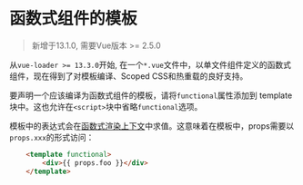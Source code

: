 # 函数式组件的模板

> 新增于13.1.0, 需要Vue版本 >= 2.5.0

从`vue-loader >= 13.3.0`开始, 在一个`*.vue`文件中，以单文件组件定义的函数式组件，现在得到了对模板编译、Scoped CSS和热重载的良好支持。

要声明一个应该编译为函数式组件的模板，请将`functional`属性添加到 template 块中。这也允许在`<script>`块中省略`functional`选项。

模板中的表达式会在[函数式渲染上下文](https://cn.vuejs.org/v2/guide/render-function.html#函数式组件)中求值。这意味着在模板中，props需要以`props.xxx`的形式访问：
```html
    <template functional>
	    <div>{{ props.foo }}</div>
    </template>
```
